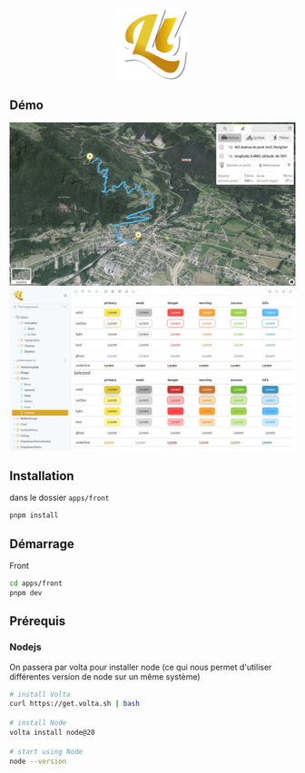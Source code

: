 <p align="center">
  <img width="128" src="https://raw.githubusercontent.com/lhapaipai/lonlat/main/extra/assets/public/graphics/logo/logo-shadow.svg" alt="Lonlat logo">
</p>

## Démo

<a href="https://lonlat.org">
<img src="https://raw.githubusercontent.com/lhapaipai/lonlat/main/extra/assets/public/graphics/screenshots/front.jpg" alt="Lonlat App" />
</a>

<a href="https://storybook.lonlat.pentatrion.com">
<img src="https://raw.githubusercontent.com/lhapaipai/lonlat/main/extra/assets/public/graphics/screenshots/storybook.jpg" alt="Lonlat Storybook" />
</a>

## Installation

dans le dossier `apps/front`
```bash
pnpm install
```

## Démarrage

Front
```bash
cd apps/front
pnpm dev
```

## Prérequis

### Nodejs

On passera par volta pour installer node (ce qui nous permet d'utiliser différentes version de node sur un même système)

```bash
# install Volta
curl https://get.volta.sh | bash

# install Node
volta install node@20

# start using Node
node --version
```
